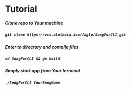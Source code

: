 # Tutorial
##### Clone repo to Your machine
##### `git clone https://vcs.aletheia.icu/faglo/SongForCLI.git`
##### Enter to directory and compile files
##### `cd SongForCLI && go build` 
##### Simply start app from Your terminal
##### `./SongForCLI YourSongName`